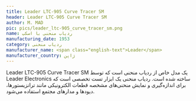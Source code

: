 ```yaml
---
title: Leader LTC-905 Curve Tracer SM
header: Leader LTC-905 Curve Tracer SM
author: M. MAD
pic: pics/leader_ltc-905_curve_tracer_sm.png
name: ردیاب منحنی با اسکپ
manufacturing_date: 1953
category: ردیاب منحنی
manufacturer_name: <span class="english-text">Leader</span>
manufacturer_country: ژاپن
---
```

<p>
<span class="english-text">Leader LTC-905 Curve Tracer SM</span>
یک مدل خاص از ردیاب منحنی است که توسط
<span class="english-text">Leader Electronics</span>
ساخته شده است. ردیاب منحنی یک ابزار تست تخصصی است که برای اندازه‌گیری و نمایش
منحنی‌های مشخصه قطعات الکترونیکی مانند ترانزیستورها، دیودها و مدارهای مجتمع
استفاده می‌شود.
</p>
